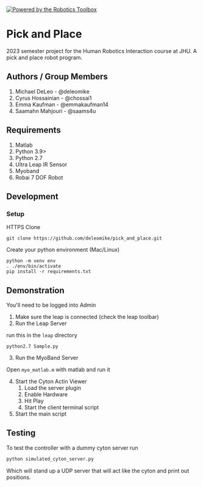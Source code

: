 [![Powered by the Robotics Toolbox](https://raw.githubusercontent.com/petercorke/robotics-toolbox-python/master/.github/svg/rtb_powered.min.svg)](https://github.com/petercorke/robotics-toolbox-python)

# Pick and Place

2023 semester project for the Human Robotics Interaction course at JHU. A pick and place robot program.

## Authors / Group Members

1. Michael DeLeo - @deleomike
2. Cyrus Hossainian - @chossai1
3. Emma Kaufman - @emmakaufman14
4. Saamahn Mahjouri -  @saams4u

## Requirements

1. Matlab
2. Python 3.9>
3. Python 2.7
4. Ultra Leap IR Sensor
5. Myoband
6. Robai 7 DOF Robot

## Development

### Setup

HTTPS Clone
```
git clone https://github.com/deleomike/pick_and_place.git
```

Create your python environment (Mac/Linux)
```commandline
python -m venv env
. ./env/bin/activate
pip install -r requirements.txt
```

## Demonstration

You'll need to be logged into Admin

1. Make sure the leap is connected (check the leap toolbar)
2. Run the Leap Server

run this in the `leap` directory
```commandline
python2.7 Sample.py
```

3. Run the MyoBand Server

Open `myo_matlab.m` with matlab and run it

4. Start the Cyton Actin Viewer
   1. Load the server plugin
   2. Enable Hardware
   3. Hit Play
   4. Start the client terminal script
5. Start the main script

## Testing

To test the controller with a dummy cyton server run

```bash
python simulated_cyton_server.py
```

Which will stand up a UDP server that will act like the cyton and print out positions.

